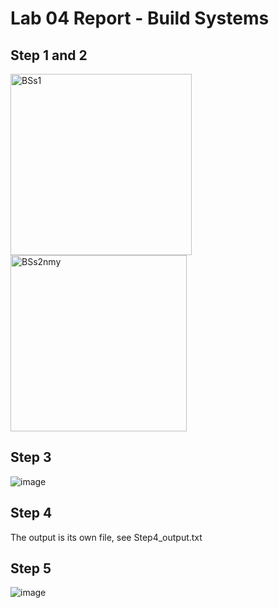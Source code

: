 # Lab 04 Report - Build Systems

## Step 1 and 2

<img width="290" alt="BSs1" src="https://user-images.githubusercontent.com/75342856/153725163-2bf8878b-9263-415c-8994-e20a72b0a3ee.PNG">
<img width="282" alt="BSs2nmy" src="https://user-images.githubusercontent.com/75342856/153725167-8842dd96-dff3-4332-84ad-03d5f5157415.PNG">

## Step 3

![image](https://user-images.githubusercontent.com/75342856/153725385-06b759a6-839e-4b74-bcbe-a6764f466eff.png)

## Step 4

The output is its own file, see Step4_output.txt

## Step 5

![image](https://user-images.githubusercontent.com/75342856/153725643-0e411cba-0dae-42bf-bb14-9c690d3a4be1.png)
